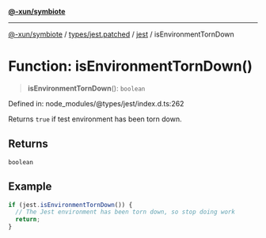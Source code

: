 [**@-xun/symbiote**](../../../../../README.md)

***

[@-xun/symbiote](../../../../../README.md) / [types/jest.patched](../../../README.md) / [jest](../README.md) / isEnvironmentTornDown

# Function: isEnvironmentTornDown()

> **isEnvironmentTornDown**(): `boolean`

Defined in: node\_modules/@types/jest/index.d.ts:262

Returns `true` if test environment has been torn down.

## Returns

`boolean`

## Example

```ts
if (jest.isEnvironmentTornDown()) {
  // The Jest environment has been torn down, so stop doing work
  return;
}
```
